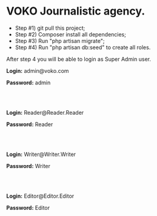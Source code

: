 <h1> VOKO Journalistic agency. </h1>

<ul>
    <li>Step #1) git pull this project;</li>
    <li>Step #2) Composer install all dependencies;</li>
    <li>Step #3) Run "php artisan migrate";</li>
    <li>Step #4) Run "php artisan db:seed" to create all roles.</li>
</ul>

<p>After step 4 you will be able to login as Super Admin user.</p>
<p><strong>Login:</strong> admin@voko.com</p>
<p><strong>Password:</strong> admin</p>
<br><br>
<p><strong>Login:</strong> Reader@Reader.Reader</p>
<p><strong>Password:</strong> Reader</p>
<br><br>
<p><strong>Login:</strong> Writer@Writer.Writer</p>
<p><strong>Password:</strong> Writer</p>
<br><br>
<p><strong>Login:</strong> Editor@Editor.Editor</p>
<p><strong>Password:</strong> Editor</p>

